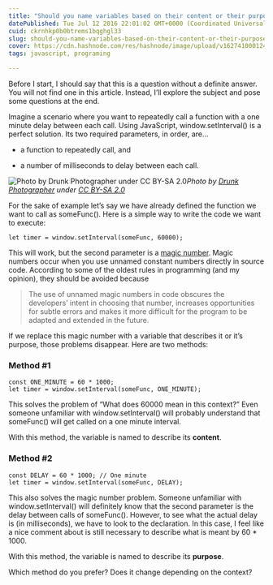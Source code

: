 ```yaml
---
title: "Should you name variables based on their content or their purpose?"
datePublished: Tue Jul 12 2016 22:01:02 GMT+0000 (Coordinated Universal Time)
cuid: ckrnhkp0b0btrems1bqghgl33
slug: should-you-name-variables-based-on-their-content-or-their-purpose-8975e4cec9f8
cover: https://cdn.hashnode.com/res/hashnode/image/upload/v1627410001240/_RE1Zhn_N.jpeg
tags: javascript, programing

---
```



Before I start, I should say that this is a question without a definite answer. You will not find one in this article. Instead, I’ll explore the subject and pose some questions at the end.

Imagine a scenario where you want to repeatedly call a function with a one minute delay between each call. Using JavaScript, window.setInterval() is a perfect solution. Its two required parameters, in order, are…

* a function to repeatedly call, and

* a number of milliseconds to delay between each call.

![Photo by [Drunk Photographer](https://cdn.hashnode.com/res/hashnode/image/upload/v1627409999520/w1aXEVNPY.html) under [CC BY-SA 2.0](https://creativecommons.org/licenses/by-sa/2.0/)](https://cdn-images-1.medium.com/max/7776/1*a_X0SMnFUjxUccz0hEqUtA.jpeg)*Photo by [Drunk Photographer](https://www.flickr.com/photos/ksyz/) under [CC BY-SA 2.0](https://creativecommons.org/licenses/by-sa/2.0/)*

For the sake of example let’s say we have already defined the function we want to call as someFunc(). Here is a simple way to write the code we want to execute:

```
let timer = window.setInterval(someFunc, 60000);
```


This will work, but the second parameter is a [magic number](https://en.wikipedia.org/wiki/Magic_number_(programming)#Unnamed_numerical_constants). Magic numbers occur when you use unnamed constant numbers directly in source code. According to some of the oldest rules in programming (and my opinion), they should be avoided because
> The use of unnamed magic numbers in code obscures the developers’ intent in choosing that number, increases opportunities for subtle errors and makes it more difficult for the program to be adapted and extended in the future.

If we replace this magic number with a variable that describes it or it’s purpose, those problems disappear. Here are two methods:

### Method #1

```
const ONE_MINUTE = 60 * 1000;
let timer = window.setInterval(someFunc, ONE_MINUTE);
```


This solves the problem of “What does 60000 mean in this context?” Even someone unfamiliar with window.setInterval() will probably understand that someFunc() will get called on a one minute interval.

With this method, the variable is named to describe its **content**.

### Method #2

```
const DELAY = 60 * 1000; // One minute
let timer = window.setInterval(someFunc, DELAY);
```


This also solves the magic number problem. Someone unfamiliar with window.setInterval() will definitely know that the second parameter is the delay between calls of someFunc(). However, to see what the actual delay is (in milliseconds), we have to look to the declaration. In this case, I feel like a nice comment about is still necessary to describe what is meant by 60 * 1000.

With this method, the variable is named to describe its **purpose**.

Which method do you prefer? Does it change depending on the context?